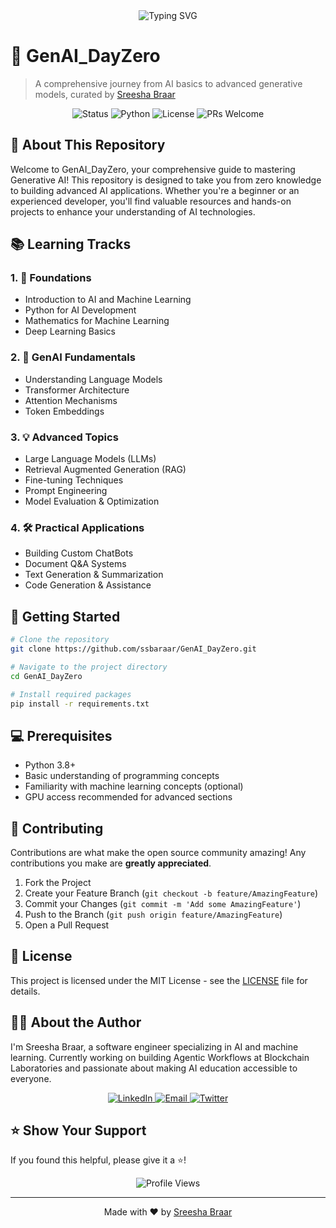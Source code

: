<div align="center">
  <img src="https://readme-typing-svg.herokuapp.com?font=Fira+Code&pause=1000&color=2E9EF7&center=true&vCenter=true&width=435&lines=Welcome+to+GenAI_DayZero;Learn+AI+from+Ground+Zero;Master+LLMs+%26+RAG;Explore+Fine-tuning" alt="Typing SVG" />
</div>

# 🤖 GenAI_DayZero

> A comprehensive journey from AI basics to advanced generative models, curated by [Sreesha Braar](https://github.com/ssbaraar)

<div align="center">
  <img src="https://img.shields.io/badge/Status-Active-success?style=for-the-badge" alt="Status" />
  <img src="https://img.shields.io/badge/Python-3.8+-blue?style=for-the-badge&logo=python&logoColor=white" alt="Python" />
  <img src="https://img.shields.io/badge/License-MIT-yellow?style=for-the-badge" alt="License" />
  <img src="https://img.shields.io/badge/PRs-Welcome-brightgreen?style=for-the-badge" alt="PRs Welcome" />
</div>

## 🎯 About This Repository

Welcome to GenAI_DayZero, your comprehensive guide to mastering Generative AI! This repository is designed to take you from zero knowledge to building advanced AI applications. Whether you're a beginner or an experienced developer, you'll find valuable resources and hands-on projects to enhance your understanding of AI technologies.

## 📚 Learning Tracks

### 1. 🌱 Foundations
- Introduction to AI and Machine Learning
- Python for AI Development
- Mathematics for Machine Learning
- Deep Learning Basics

### 2. 🚀 GenAI Fundamentals
- Understanding Language Models
- Transformer Architecture
- Attention Mechanisms
- Token Embeddings

### 3. 💡 Advanced Topics
- Large Language Models (LLMs)
- Retrieval Augmented Generation (RAG)
- Fine-tuning Techniques
- Prompt Engineering
- Model Evaluation & Optimization

### 4. 🛠️ Practical Applications
- Building Custom ChatBots
- Document Q&A Systems
- Text Generation & Summarization
- Code Generation & Assistance

## 🔧 Getting Started

```bash
# Clone the repository
git clone https://github.com/ssbaraar/GenAI_DayZero.git

# Navigate to the project directory
cd GenAI_DayZero

# Install required packages
pip install -r requirements.txt
```

## 💻 Prerequisites

- Python 3.8+
- Basic understanding of programming concepts
- Familiarity with machine learning concepts (optional)
- GPU access recommended for advanced sections

## 🤝 Contributing

Contributions are what make the open source community amazing! Any contributions you make are **greatly appreciated**.

1. Fork the Project
2. Create your Feature Branch (`git checkout -b feature/AmazingFeature`)
3. Commit your Changes (`git commit -m 'Add some AmazingFeature'`)
4. Push to the Branch (`git push origin feature/AmazingFeature`)
5. Open a Pull Request

## 📝 License

This project is licensed under the MIT License - see the [LICENSE](LICENSE) file for details.

## 👨‍💻 About the Author

I'm Sreesha Braar, a software engineer specializing in AI and machine learning. Currently working on building Agentic Workflows at Blockchain Laboratories and passionate about making AI education accessible to everyone.

<div align="center">
  <a href="https://www.linkedin.com/in/ssbaraar/">
    <img src="https://img.shields.io/badge/LinkedIn-0077B5?style=for-the-badge&logo=linkedin&logoColor=white" alt="LinkedIn" />
  </a>
  <a href="mailto:ssbaraar02@gmail.com">
    <img src="https://img.shields.io/badge/Email-D14836?style=for-the-badge&logo=gmail&logoColor=white" alt="Email" />
  </a>
  <a href="https://twitter.com/sreesha_baraar">
    <img src="https://img.shields.io/badge/Twitter-1DA1F2?style=for-the-badge&logo=twitter&logoColor=white" alt="Twitter" />
  </a>
</div>

## ⭐ Show Your Support

If you found this helpful, please give it a ⭐️!

<div align="center">
  <img src="https://komarev.com/ghpvc/?username=ssbaraar&color=blue&style=flat-square&label=Repository+Views" alt="Profile Views" />
</div>

---

<div align="center">
Made with ❤️ by <a href="https://github.com/ssbaraar">Sreesha Braar</a>
</div>
